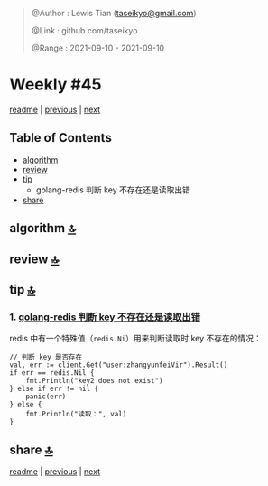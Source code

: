 > @Author  : Lewis Tian (taseikyo@gmail.com)
>
> @Link    : github.com/taseikyo
>
> @Range   : 2021-09-10 - 2021-09-10

# Weekly #45

[readme](../README.md) | [previous](202109W1.md) | [next](202109W3.md)

## Table of Contents

- [algorithm](#algorithm-)
- [review](#review-)
- [tip](#tip-)
    - golang-redis 判断 key 不存在还是读取出错
- [share](#share-)

## algorithm [🔝](#weekly-45)

## review [🔝](#weekly-45)

## tip [🔝](#weekly-45)

### 1. [golang-redis 判断 key 不存在还是读取出错](https://cloud.tencent.com/developer/article/1608750)

redis 中有一个特殊值（`redis.Ni`）用来判断读取时 key 不存在的情况：

```golang
// 判断 key 是否存在
val, err := client.Get("user:zhangyunfeiVir").Result()
if err == redis.Nil {
    fmt.Println("key2 does not exist")
} else if err != nil {
    panic(err)
} else {
    fmt.Println("读取：", val)
}
```

## share [🔝](#weekly-45)

[readme](../README.md) | [previous](202109W1.md) | [next](202109W3.md)
